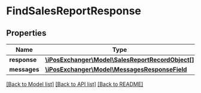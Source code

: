 # FindSalesReportResponse

## Properties
Name | Type | Description | Notes
------------ | ------------- | ------------- | -------------
**response** | [**\iPosExchanger\Model\SalesReportRecordObject[]**](SalesReportRecordObject.md) |  | [optional] 
**messages** | [**\iPosExchanger\Model\MessagesResponseField**](MessagesResponseField.md) |  | [optional] 

[[Back to Model list]](../README.md#documentation-for-models) [[Back to API list]](../README.md#documentation-for-api-endpoints) [[Back to README]](../README.md)


